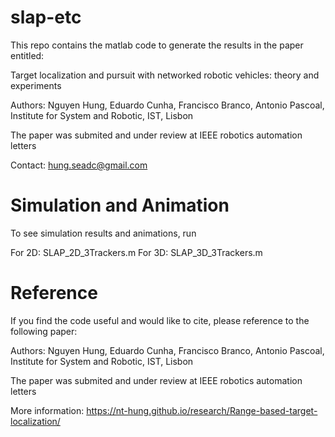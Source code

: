 # slap-etc
This repo contains the matlab code to generate the results in the paper entitled:

Target localization and pursuit with networked robotic vehicles: theory and experiments

Authors: Nguyen Hung, Eduardo Cunha, Francisco Branco, Antonio Pascoal, Institute for System and Robotic, IST, Lisbon

The paper was submited and under review at IEEE robotics automation letters

Contact: hung.seadc@gmail.com

# Simulation and Animation
To see simulation results and animations, run 

For 2D: SLAP_2D_3Trackers.m
For 3D: SLAP_3D_3Trackers.m

# Reference
If you find the code useful and would like to cite, please reference to the following paper:

Authors: Nguyen Hung, Eduardo Cunha, Francisco Branco, Antonio Pascoal, Institute for System and Robotic, IST, Lisbon

The paper was submited and under review at IEEE robotics automation letters

More information:
https://nt-hung.github.io/research/Range-based-target-localization/
